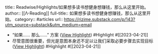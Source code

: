 title:: Readwise/Highlights/如果想多读书想健身想赚钱，那么从这里开始。
author:: [[Λ-Reading]]
full-title:: 如果想多读书想健身想赚钱，那么从这里开始。
category:: #articles
url:: https://rizime.substack.com/p/143?utm_source=substack&utm_medium=email

- “如果…… 那么……” 方案 ([View Highlight](https://read.readwise.io/read/01gygz7npxzaq4qhvqbwt9we9r)) #Highlight #[[2023-04-21]]
- 尽管意图很重要，但光是意图本身还不足以让我们采取必要步骤去实现目标 ([View Highlight](https://read.readwise.io/read/01gygz6ybbsecee9j3ym0pw9ry)) #Highlight #[[2023-04-21]]